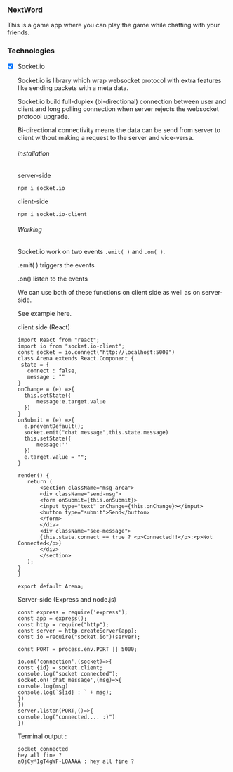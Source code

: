 ### NextWord
This is a game app where you can play the game while chatting with your friends.

### Technologies
- [x] Socket.io

    Socket.io is library which wrap websocket protocol with extra features like sending packets with a meta data.
    
    Socket.io build full-duplex (bi-directional) connection between user and client and long polling connection when server rejects the websocket protocol upgrade.
    
    Bi-directional connectivity means the data can be send from server to client without making a request to the server and vice-versa.
    
    ###### installation
    server-side 
    
    `npm i socket.io`
    
    client-side 
    
    `npm i socket.io-client`
    
    ###### Working
   
     Socket.io work on two events `.emit( )`  and `.on( )`.
    
     .emit( ) triggers the events
     
     .on() listen to the events
     
     We can use both of these functions on client side as well as on server-side.
     
     See example here.
     
     client side (React)
     
     ```
     import React from "react";
     import io from "socket.io-client";
     const socket = io.connect("http://localhost:5000")
     class Arena extends React.Component {
      state = {
        connect : false,
        message : ""
   }
   onChange = (e) =>{
       this.setState({
           message:e.target.value
       })
   }
   onSubmit = (e) =>{
       e.preventDefault();
       socket.emit("chat message",this.state.message)
       this.setState({
           message:''
       })
       e.target.value = "";
   }
   
    render() { 
        return (
            <section className="msg-area">
            <div className="send-msg">
            <form onSubmit={this.onSubmit}>
            <input type="text" onChange={this.onChange}></input>
            <button type="submit">Send</button>
            </form>
            </div>
            <div className="see-message">
            {this.state.connect == true ? <p>Connected!!</p>:<p>Not Connected</p>}
            </div>
            </section>
        );
    }
    }
 
    export default Arena;
     ```
    Server-side (Express and node.js)
    
    ```
    const express = require('express');
    const app = express();
   const http = require("http");
   const server = http.createServer(app);
  const io =require("socket.io")(server);

   const PORT = process.env.PORT || 5000;

   io.on('connection',(socket)=>{
  const {id} = socket.client;
  console.log("socket connected");
  socket.on('chat message',(msg)=>{
  console.log(msg)
  console.log(`${id} : ` + msg);
  })
  })
  server.listen(PORT,()=>{
  console.log("connected.... :)")
  })
    ```
   Terminal output :
   
    ```
    socket connected
    hey all fine ?
   a0jCyM1gT4gWF-LOAAAA : hey all fine ?
    ```
